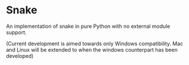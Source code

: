 # Snake
An implementation of snake in pure Python with no external module support.

(Current development is aimed towards only Windows compatibility. Mac and Linux will be extended to when the windows counterpart has been developed)
